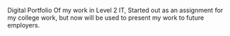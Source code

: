 Digital Portfolio Of my work in Level 2 IT, Started out as an assignment for my college work, but now will be used to present my work to future employers. 
